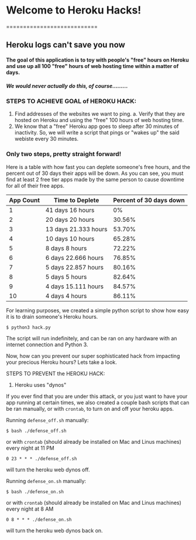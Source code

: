 # Welcome to Heroku Hacks!
===========================

Heroku logs can't save you now
------------------------------

#### The goal of this application is to toy with people's "free" hours on Heroku and use up all 100 "free" hours of web hosting time within a matter of days.

##### We would never actually do this, of course.........

### STEPS TO ACHIEVE GOAL of HEROKU HACK:
1. Find addresses of the websites we want to ping.
    a. Verify that they are hosted on Heroku and using the "free" 100 hours of web hosting time.
2. We know that a "free" Heroku app goes to sleep after 30 minutes of inactivity. So, we will write a script that pings or "wakes up" the said webiste every 30 minutes.

### Only two steps, pretty straight forward!

Here is a table with how fast you can deplete someone's free hours, and the percent out of 30 days their apps will be down. As you can see, you must find at least 2 free tier apps made by the same person to cause downtime for all of their free apps.

| App Count | Time to Deplete      | Percent of 30 days down |
|-----------|----------------------|-------------------------|
| 1         | 41 days 16 hours     | 0%                      |
| 2         | 20 days 20 hours     | 30.56%                  |
| 3         | 13 days 21.333 hours | 53.70%                  |
| 4         | 10 days 10 hours     | 65.28%                  |
| 5         | 8 days 8 hours       | 72.22%                  |
| 6         | 6 days 22.666 hours  | 76.85%                  |
| 7         | 5 days 22.857 hours  | 80.16%                  |
| 8         | 5 days 5 hours       | 82.64%                  |
| 9         | 4 days 15.111 hours  | 84.57%                  |
| 10        | 4 days 4 hours       | 86.11%                  |

For learning purposes, we created a simple python script to show how easy it is to drain someone's Heroku hours.

```
$ python3 hack.py
```

The script will run indefinitely, and can be ran on any hardware with an internet connection and Python 3.

Now, how can you prevent our super sophisticated hack from impacting your precious Heroku hours? Lets take a look.

STEPS TO PREVENT the HEROKU HACK:
1. Heroku uses "dynos"

If you ever find that you are under this attack, or you just want to have your app running at certain times, we also created a couple bash scripts that can be ran manually, or with `crontab`, to turn on and off your heroku apps.

Running `defense_off.sh` manually:
```
$ bash ./defense_off.sh
```
or with `crontab` (should already be installed on Mac and Linus machines) every night at 11 PM
```
0 23 * * * ./defense_off.sh
```
will turn the heroku web dynos off.

Running `defense_on.sh` manually:
```
$ bash ./defense_on.sh
```
or with `crontab` (should already be installed on Mac and Linus machines) every night at 8 AM
```
0 8 * * * ./defense_on.sh
```
will turn the heroku web dynos back on.
